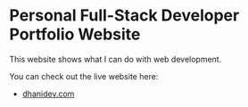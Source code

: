 # Personal Full-Stack Developer Portfolio Website

This website shows what I can do with web development.

You can check out the live website here:

- [dhanidev.com](https://dhanidev.com/)
